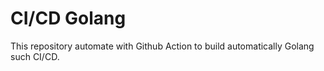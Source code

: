 # CI/CD Golang
This repository automate with Github Action to build automatically Golang such CI/CD.
